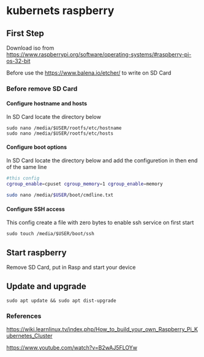 # kubernets raspberry

## First Step

Download iso from  
https://www.raspberrypi.org/software/operating-systems/#raspberry-pi-os-32-bit

Before use the https://www.balena.io/etcher/ to write on SD Card


### Before remove SD Card

#### Configure hostname and hosts

In SD Card locate the directory below
```
sudo nano /media/$USER/rootfs/etc/hostname
sudo nano /media/$USER/rootfs/etc/hosts
```

#### Configure boot options


In SD Card locate the directory below and add the configuretion in then end of the same line 
```bash
#this config
cgroup_enable=cpuset cgroup_memory=1 cgroup_enable=memory

sudo nano /media/$USER/boot/cmdline.txt

```

#### Configure SSH access

This config create a file with zero bytes to enable ssh service on first start
```
sudo touch /media/$USER/boot/ssh

```


## Start raspberry

Remove SD Card, put in Rasp and start your device

## Update and upgrade 

```
sudo apt update && sudo apt dist-upgrade
```







### References
https://wiki.learnlinux.tv/index.php/How_to_build_your_own_Raspberry_Pi_Kubernetes_Cluster


https://www.youtube.com/watch?v=B2wAJ5FLOYw
